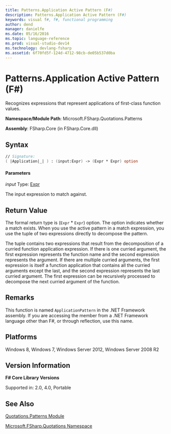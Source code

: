 ```yaml
---
title: Patterns.Application Active Pattern (F#)
description: Patterns.Application Active Pattern (F#)
keywords: visual f#, f#, functional programming
author: dend
manager: danielfe
ms.date: 05/16/2016
ms.topic: language-reference
ms.prod: visual-studio-dev14
ms.technology: devlang-fsharp
ms.assetid: 6f70fd5f-124d-4712-98cb-de05b537d0ba
---
```


# Patterns.Application Active Pattern (F#)

Recognizes expressions that represent applications of first-class function values.

**Namespace/Module Path**: Microsoft.FSharp.Quotations.Patterns

**Assembly**: FSharp.Core (in FSharp.Core.dll)


## Syntax

```fsharp
// Signature:
( |Application|_| ) : (input:Expr) -> (Expr * Expr) option
```

#### Parameters
*input*
Type: [Expr](https://msdn.microsoft.com/library/ed6a2caf-69d4-45c2-ab97-e9b3be9bce65)


The input expression to match against.

## Return Value

The formal return type is (`Expr` &#42; `Expr`) option. The option indicates whether a match exists. When you use the active pattern in a match expression, you use the tuple of two expressions directly to decompose the pattern.

The tuple contains two expressions that result from the decomposition of a curried function application expression. If there is one curried argument, the first expression represents the function name and the second expression represents the argument. If there are multiple curried arguments, the first expression is itself a function application that contains all the curried arguments except the last, and the second expression represents the last curried argument. The first expression can be recursively processed to decompose the next curried argument of the function.

## Remarks
This function is named `ApplicationPattern` in the .NET Framework assembly. If you are accessing the member from a .NET Framework language other than F#, or through reflection, use this name.


## Platforms
Windows 8, Windows 7, Windows Server 2012, Windows Server 2008 R2


## Version Information
**F# Core Library Versions**

Supported in: 2.0, 4.0, Portable

## See Also
[Quotations.Patterns Module](Quotations.Patterns-Module-%5BFSharp%5D.md)

[Microsoft.FSharp.Quotations Namespace](Microsoft.FSharp.Quotations-Namespace-%5BFSharp%5D.md)
